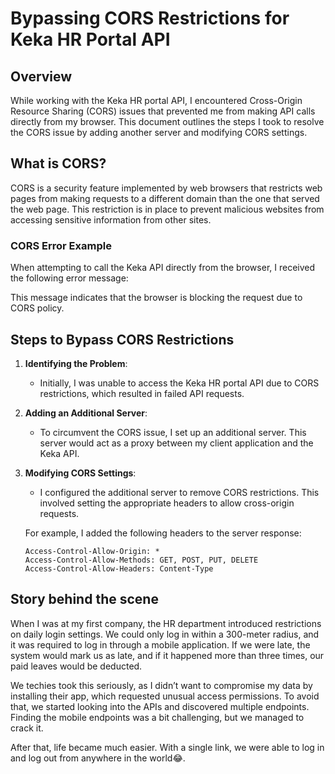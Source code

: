 # Bypassing CORS Restrictions for Keka HR Portal API

## Overview

While working with the Keka HR portal API, I encountered Cross-Origin Resource Sharing (CORS) issues that prevented me from making API calls directly from my browser. This document outlines the steps I took to resolve the CORS issue by adding another server and modifying CORS settings.

## What is CORS?

CORS is a security feature implemented by web browsers that restricts web pages from making requests to a different domain than the one that served the web page. This restriction is in place to prevent malicious websites from accessing sensitive information from other sites.

### CORS Error Example

When attempting to call the Keka API directly from the browser, I received the following error message:



This message indicates that the browser is blocking the request due to CORS policy.

## Steps to Bypass CORS Restrictions

1. **Identifying the Problem**:
   - Initially, I was unable to access the Keka HR portal API due to CORS restrictions, which resulted in failed API requests.

2. **Adding an Additional Server**:
   - To circumvent the CORS issue, I set up an additional server. This server would act as a proxy between my client application and the Keka API.

3. **Modifying CORS Settings**:
   - I configured the additional server to remove CORS restrictions. This involved setting the appropriate headers to allow cross-origin requests.

   For example, I added the following headers to the server response:

   ```http
   Access-Control-Allow-Origin: *
   Access-Control-Allow-Methods: GET, POST, PUT, DELETE
   Access-Control-Allow-Headers: Content-Type
   
## Story behind the scene

When I was at my first company, the HR department introduced restrictions on daily login settings. We could only log in within a 300-meter radius, and it was required to log in through a mobile application. If we were late, the system would mark us as late, and if it happened more than three times, our paid leaves would be deducted.

We techies took this seriously, as I didn’t want to compromise my data by installing their app, which requested unusual access permissions. To avoid that, we started looking into the APIs and discovered multiple endpoints. Finding the mobile endpoints was a bit challenging, but we managed to crack it.

After that, life became much easier. With a single link, we were able to log in and log out from anywhere in the world😂.

